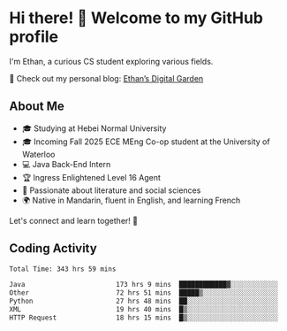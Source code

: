 # Hi there! 👋 Welcome to my GitHub profile  

I'm Ethan, a curious CS student exploring various fields.  

📌 Check out my personal blog: [Ethan’s Digital Garden](https://fortii2.github.io/)  

## About Me  
- 🎓 Studying at Hebei Normal University  
- 🎓 Incoming Fall 2025 ECE MEng Co-op student at the University of Waterloo  
- 💻 Java Back-End Intern  
- 🏆 Ingress Enlightened Level 16 Agent  
- 📖 Passionate about literature and social sciences  
- 🌍 Native in Mandarin, fluent in English, and learning French  

Let's connect and learn together! 🚀  

## Coding Activity
<!--START_SECTION:waka-->

```txt
Total Time: 343 hrs 59 mins

Java                       173 hrs 9 mins  ████████████▓░░░░░░░░░░░░   50.34 %
Other                      72 hrs 51 mins  █████▒░░░░░░░░░░░░░░░░░░░   21.18 %
Python                     27 hrs 48 mins  ██░░░░░░░░░░░░░░░░░░░░░░░   08.08 %
XML                        19 hrs 40 mins  █▒░░░░░░░░░░░░░░░░░░░░░░░   05.72 %
HTTP Request               18 hrs 15 mins  █▒░░░░░░░░░░░░░░░░░░░░░░░   05.31 %
```

<!--END_SECTION:waka-->
